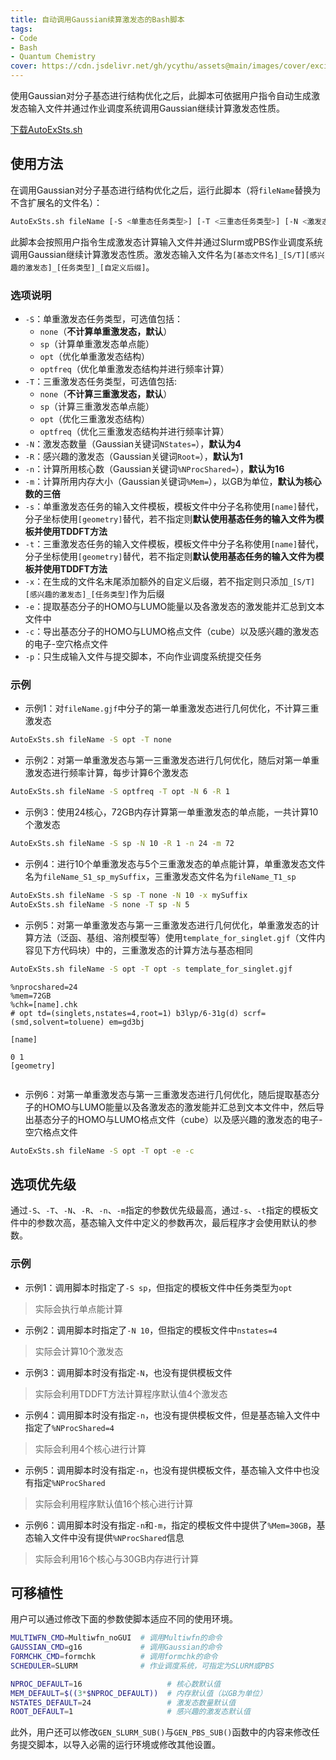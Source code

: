 ```yaml
---
title: 自动调用Gaussian续算激发态的Bash脚本
tags: 
- Code
- Bash
- Quantum Chemistry
cover: https://cdn.jsdelivr.net/gh/ycythu/assets@main/images/cover/excited state.jpg
---
```

使用Gaussian对分子基态进行结构优化之后，此脚本可依据用户指令自动生成激发态输入文件并通过作业调度系统调用Gaussian继续计算激发态性质。
<!--more-->

<a class="button button--success button--rounded" href="/assets/AutoExSts.sh"><i class="fas fa-download"></i>下载AutoExSts.sh</a>

## 使用方法

在调用Gaussian对分子基态进行结构优化之后，运行此脚本（将`fileName`替换为不含扩展名的文件名）：

```bash
AutoExSts.sh fileName [-S <单重态任务类型>] [-T <三重态任务类型>] [-N <激发态数量>] [-R <感兴趣的激发态>] [-s <单重态模板文件>] [-t <三重态模板文件>] [-x <自定义文件名后缀>] [-n <核心数>] [-m <内存>] [-e] [-c] [-p]
```

此脚本会按照用户指令生成激发态计算输入文件并通过Slurm或PBS作业调度系统调用Gaussian继续计算激发态性质。激发态输入文件名为`[基态文件名]_[S/T][感兴趣的激发态]_[任务类型]_[自定义后缀]`。 

### 选项说明

- `-S`：单重激发态任务类型，可选值包括：
	- `none`（**不计算单重激发态，默认**）
	- `sp`（计算单重激发态单点能）
	- `opt`（优化单重激发态结构）
	- `optfreq`（优化单重激发态结构并进行频率计算）
- `-T`：三重激发态任务类型，可选值包括:
	- `none`（**不计算三重激发态，默认**）
	- `sp`（计算三重激发态单点能）
	- `opt`（优化三重激发态结构）
	- `optfreq`（优化三重激发态结构并进行频率计算）
- `-N`：激发态数量（Gaussian关键词`NStates=`），**默认为4**
- `-R`：感兴趣的激发态（Gaussian关键词`Root=`），**默认为1**
- `-n`：计算所用核心数（Gaussian关键词`%NProcShared=`），**默认为16**
- `-m`：计算所用内存大小（Gaussian关键词`%Mem=`），以GB为单位，**默认为核心数的三倍**
- `-s`：单重激发态任务的输入文件模板，模板文件中分子名称使用`[name]`替代，分子坐标使用`[geometry]`替代，若不指定则**默认使用基态任务的输入文件为模板并使用TDDFT方法**
- `-t`：三重激发态任务的输入文件模板，模板文件中分子名称使用`[name]`替代，分子坐标使用`[geometry]`替代，若不指定则**默认使用基态任务的输入文件为模板并使用TDDFT方法**
- `-x`：在生成的文件名末尾添加额外的自定义后缀，若不指定则只添加`_[S/T][感兴趣的激发态]_[任务类型]`作为后缀
- `-e`：提取基态分子的HOMO与LUMO能量以及各激发态的激发能并汇总到文本文件中
- `-c`：导出基态分子的HOMO与LUMO格点文件（cube）以及感兴趣的激发态的电子-空穴格点文件
- `-p`：只生成输入文件与提交脚本，不向作业调度系统提交任务

### 示例

- 示例1：对`fileName.gjf`中分子的第一单重激发态进行几何优化，不计算三重激发态

```bash
AutoExSts.sh fileName -S opt -T none
```

- 示例2：对第一单重激发态与第一三重激发态进行几何优化，随后对第一单重激发态进行频率计算，每步计算6个激发态

```bash
AutoExSts.sh fileName -S optfreq -T opt -N 6 -R 1
```

- 示例3：使用24核心，72GB内存计算第一单重激发态的单点能，一共计算10个激发态

```bash
AutoExSts.sh fileName -S sp -N 10 -R 1 -n 24 -m 72
```

- 示例4：进行10个单重激发态与5个三重激发态的单点能计算，单重激发态文件名为`fileName_S1_sp_mySuffix`，三重激发态文件名为`fileName_T1_sp`

```bash
AutoExSts.sh fileName -S sp -T none -N 10 -x mySuffix
AutoExSts.sh fileName -S none -T sp -N 5
```

- 示例5：对第一单重激发态与第一三重激发态进行几何优化，单重激发态的计算方法（泛函、基组、溶剂模型等）使用`template_for_singlet.gjf`（文件内容见下方代码块）中的，三重激发态的计算方法与基态相同

```bash
AutoExSts.sh fileName -S opt -T opt -s template_for_singlet.gjf
```

```text
%nprocshared=24
%mem=72GB
%chk=[name].chk
# opt td=(singlets,nstates=4,root=1) b3lyp/6-31g(d) scrf=(smd,solvent=toluene) em=gd3bj

[name]

0 1
[geometry]


```

- 示例6：对第一单重激发态与第一三重激发态进行几何优化，随后提取基态分子的HOMO与LUMO能量以及各激发态的激发能并汇总到文本文件中，然后导出基态分子的HOMO与LUMO格点文件（cube）以及感兴趣的激发态的电子-空穴格点文件

```bash
AutoExSts.sh fileName -S opt -T opt -e -c
```

## 选项优先级

通过`-S`、`-T`、`-N`、`-R`、`-n`、`-m`指定的参数优先级最高，通过`-s`、`-t`指定的模板文件中的参数次高，基态输入文件中定义的参数再次，最后程序才会使用默认的参数。

### 示例

- 示例1：调用脚本时指定了`-S sp`，但指定的模板文件中任务类型为`opt`

> 实际会执行单点能计算

- 示例2：调用脚本时指定了`-N 10`，但指定的模板文件中`nstates=4`

> 实际会计算10个激发态

- 示例3：调用脚本时没有指定`-N`，也没有提供模板文件

> 实际会利用TDDFT方法计算程序默认值4个激发态

- 示例4：调用脚本时没有指定`-n`，也没有提供模板文件，但是基态输入文件中指定了`%NProcShared=4`

> 实际会利用4个核心进行计算

- 示例5：调用脚本时没有指定`-n`，也没有提供模板文件，基态输入文件中也没有指定`%NProcShared`

> 实际会利用程序默认值16个核心进行计算

- 示例6：调用脚本时没有指定`-n`和`-m`，指定的模板文件中提供了`%Mem=30GB`，基态输入文件中没有提供`%NProcShared`信息

> 实际会利用16个核心与30GB内存进行计算

## 可移植性

用户可以通过修改下面的参数使脚本适应不同的使用环境。

```bash
MULTIWFN_CMD=Multiwfn_noGUI  # 调用Multiwfn的命令
GAUSSIAN_CMD=g16             # 调用Gaussian的命令
FORMCHK_CMD=formchk          # 调用formchk的命令
SCHEDULER=SLURM              # 作业调度系统，可指定为SLURM或PBS

NPROC_DEFAULT=16                   # 核心数默认值
MEM_DEFAULT=$((3*$NPROC_DEFAULT))  # 内存默认值（以GB为单位）
NSTATES_DEFAULT=24                 # 激发态数量默认值
ROOT_DEFAULT=1                     # 感兴趣的激发态默认值
```

此外，用户还可以修改`GEN_SLURM_SUB()`与`GEN_PBS_SUB()`函数中的内容来修改任务提交脚本，以导入必需的运行环境或修改其他设置。